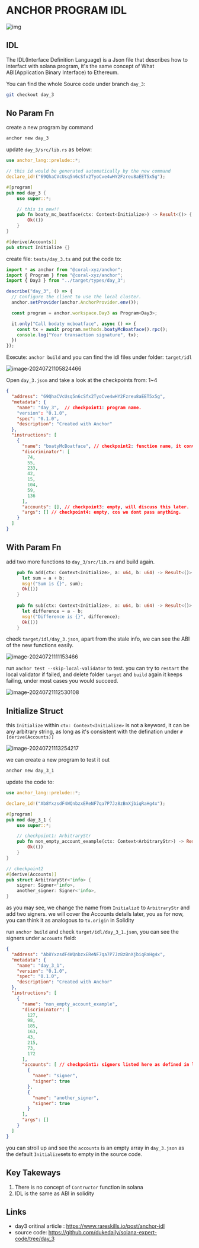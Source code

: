 # ANCHOR PROGRAM IDL

![img](./assets/935a00_383c33e21e624c6dbface694c92bd6a5~mv2.jpg)

## IDL

The IDL(Interface Definition Language)  is a Json file that describes how to interfact with solana program, it's the same concept of What ABI(Application Binary Interface) to Ethereum.



You can find the whole Source code under branch `day_3`: 

```sh
git checkout day_3
```



## No Param Fn

create a new program by command

```sh
anchor new day_3
```

update `day_3/src/lib.rs` as below:

```rust
use anchor_lang::prelude::*;

// this id would be generated automatically by the new command
declare_id!("69QhaCVcUsq5n6cSfx2TyoCve4wHY2Fzreu8aEET5x5g");

#[program]
pub mod day_3 {
    use super::*;

    // this is new!!
    pub fn boaty_mc_boatface(ctx: Context<Initialize>) -> Result<()> {
        Ok(())
    }
}

#[derive(Accounts)]
pub struct Initialize {}
```

create file: `tests/day_3.ts` and put the code to:

```ts
import * as anchor from "@coral-xyz/anchor";
import { Program } from "@coral-xyz/anchor";
import { Day3 } from "../target/types/day_3";

describe("day_3", () => {
  // Configure the client to use the local cluster.
  anchor.setProvider(anchor.AnchorProvider.env());

  const program = anchor.workspace.Day3 as Program<Day3>;

  it.only("Call bodaty mcboatface", async () => {
    const tx = await program.methods.boatyMcBoatface().rpc();
    console.log("Your transaction signature", tx);
  })
});
```

Execute: `anchor build` and you can find the idl files under folder: `target/idl`

![image-20240721105824466](./assets/image-20240721105824466.png)

Open `day_3.json` and take a look at the checkpoints from: 1~4

```json
{
  "address": "69QhaCVcUsq5n6cSfx2TyoCve4wHY2Fzreu8aEET5x5g",
  "metadata": {
    "name": "day_3",  // checkpoint1: program name.
    "version": "0.1.0",
    "spec": "0.1.0",
    "description": "Created with Anchor"
  },
  "instructions": [
    {
      "name": "boatyMcBoatface", // checkpoint2: function name, it converts to camel case.
      "discriminator": [
        74,
        55,
        233,
        42,
        15,
        104,
        59,
        136
      ],
      "accounts": [], // checkpoint3: empty, will discuss this later.
      "args": [] // checkpoint4: empty, cos we dont pass anything.
    }
  ]
}
```

## With Param Fn

add two more functions to `day_3/src/lib.rs` and build again.

```rust
    pub fn add(ctx: Context<Initialize>, a: u64, b: u64) -> Result<()> {
      let sum = a + b;
      msg!("Sum is {}", sum);  
      Ok(())
    }
    
    pub fn sub(ctx: Context<Initialize>, a: u64, b: u64) -> Result<()> {
      let difference = a - b;
      msg!("Difference is {}", difference);  
      Ok(())
    }
```

check `target/idl/day_3.json`, apart from the stale info, we can see the ABI of the new functions easily.

![image-20240721111153466](./assets/image-20240721111153466.png)

run `anchor test --skip-local-validator` to test.  you can try to `restart` the local validator if failed, and delete folder  `target` and `build` again it keeps failing, under most cases you would succeed.

![image-20240721112530108](./assets/image-20240721112530108.png)



## Initialize Struct

this `Initialize` within `ctx: Context<Initialize>` is not a keyword, it can be any arbitrary string, as long as it's consistent with the defination under `#[derive(Accounts)] `

![image-20240721113254217](./assets/image-20240721113254217.png)

we can create a new program to test it out

```sh
anchor new day_3_1
```

update the code to:

```rust
use anchor_lang::prelude::*;

declare_id!("Ab8YxzsdF4WQnbzxEReNF7qa7P7Jz8zBnXjbiqRaHg4x");

#[program]
pub mod day_3_1 {
    use super::*;

    // checkpoint1: ArbitraryStr
    pub fn non_empty_account_example(ctx: Context<ArbitraryStr>) -> Result<()> {
        Ok(())
    }
}

// checkpoint2
#[derive(Accounts)]
pub struct ArbitraryStr<'info> { 
    signer: Signer<'info>,
    another_signer: Signer<'info>,
}
```

as you may see, we change the name from `Initializ`e to `ArbitraryStr` and add two signers. we will cover the Accounts details later, you as for now, you can think it as analogous to `tx.origin` in Solidity

run `anchor build` and check `target/idl/day_3_1.json`, you can see the signers under `accounts` field:

```json
{
  "address": "Ab8YxzsdF4WQnbzxEReNF7qa7P7Jz8zBnXjbiqRaHg4x",
  "metadata": {
    "name": "day_3_1",
    "version": "0.1.0",
    "spec": "0.1.0",
    "description": "Created with Anchor"
  },
  "instructions": [
    {
      "name": "non_empty_account_example",
      "discriminator": [
        127,
        98,
        185,
        163,
        43,
        215,
        73,
        172
      ],
      "accounts": [ // checkpoint1: signers listed here as defined in lib.rs
        {
          "name": "signer",
          "signer": true
        },
        {
          "name": "another_signer",
          "signer": true
        }
      ],
      "args": []
    }
  ]
}
```

you can stroll up and see the `accounts` is an empty array in `day_3.json` as the default `Initialize`sets to empty in the source code.



## Key Takeways

1. There is no concept of  `Contructor` function in solana
2. IDL is the same as ABI in solidity



## Links

- day3 oritinal article : https://www.rareskills.io/post/anchor-idl
- source code: https://github.com/dukedaily/solana-expert-code/tree/day_3
